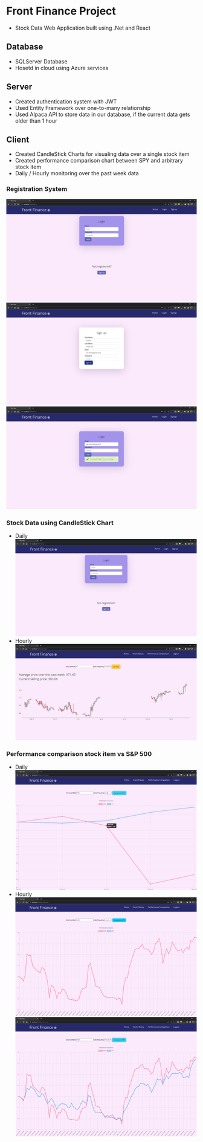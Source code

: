 # Front Finance Project
  - Stock Data Web Application built using .Net and React
 
## Database
- SQLServer Database
- Hosetd in cloud using Azure services

## Server
- Created authentication system with JWT
- Used Entity Framework over one-to-many relationship
- Used Alpaca API to store data in our database, if the current data gets older than 1 hour

## Client
- Created CandleStick Charts for visualing data over a single stock item
- Created performance comparison chart between SPY and arbitrary stock item
- Daily / Hourly monitoring over the past week data

### Registration System
![Home Page](https://github.com/teomdn01/FrontFinanceProject/blob/main/images/home.png)
![Registration Page](https://github.com/teomdn01/FrontFinanceProject/blob/main/images/register.png)
![Login Page](https://github.com/teomdn01/FrontFinanceProject/blob/main/images/login.png)
### Stock Data using CandleStick Chart
- Daily
![Candle Daily Page](https://github.com/teomdn01/FrontFinanceProject/blob/main/images/candle-daily.png)
- Hourly
![Candle Hourly Page](https://github.com/teomdn01/FrontFinanceProject/blob/main/images/candle-hourly.png)
### Performance comparison stock item vs S&P 500
- Daily
![Performance Daily Page](https://github.com/teomdn01/FrontFinanceProject/blob/main/images/perf-daily.png)
- Hourly
![Performance Hourly Page 1](https://github.com/teomdn01/FrontFinanceProject/blob/main/images/perf-hourly-1.png)
![Performance Hourly Page 2](https://github.com/teomdn01/FrontFinanceProject/blob/main/images/perf-hourly-2.png)
